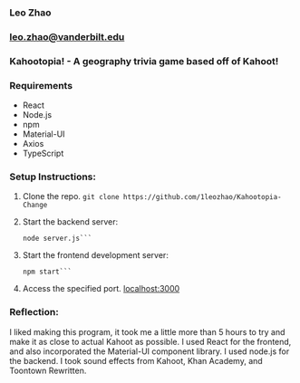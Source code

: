 ### Leo Zhao
### leo.zhao@vanderbilt.edu
### Kahootopia! - A geography trivia game based off of Kahoot!

### Requirements
- React
- Node.js
- npm
- Material-UI
- Axios
- TypeScript
  
### Setup Instructions: 
1. Clone the repo.
   ```git clone https://github.com/1leozhao/Kahootopia-Change```
  
3. Start the backend server:
   ```cd /geography-trivia/server
   node server.js```
   
4. Start the frontend development server:
   ```cd /geography-trivia
   npm start```

5. Access the specified port. [localhost:3000](http://localhost:3000/)

### Reflection:
I liked making this program, it took me a little more than 5 hours to try and make it as close to actual Kahoot as possible. I used React for the frontend, and also incorporated the Material-UI component library. I used node.js for the backend. I took sound effects from Kahoot, Khan Academy, and Toontown Rewritten.
